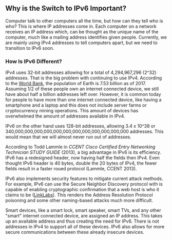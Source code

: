 ## Why is the Switch to IPv6 Important?

Computer talk to other computers all the time, but how can they tell who is who? This is where IP addresses come in. Each computer on a network receives an IP address which, can be thought as the unique name of the computer, much like a mailing address identifies given people. Currently, we are mainly using IPv4 addresses to tell computers apart, but we need to transition to IPv6 soon.

### How Is IPv6 Different?
IPv4 uses 32-bit addresses allowing for a total of 4,294,967,296 (2^32) addresses. That is the big problem with continuing to use IPv4. According to the [World Bank](https://data.worldbank.org/indicator/SP.POP.TOTL), the population of Earth is 7.53 billion as of 2017. Assuming 1/2 of these people own an internet connected device, we still have about half a billion addresses left over. However, it is common today for people to have more than one internet connected device, like having a smartphone and a laptop and this does not include server farms or cryptocurrency mining operations. This amount of devices has overwhelmed the amount of addresses available in IPv4.

IPv6 on the other hand uses 128-bit addresses, allowing 3.4 x 10^38 or  340,000,000,000,000,000,000,000,000,000,000,000,000 addresses. This would mean that we will almost never run out of addresses. 

According to Todd Lammle in *CCENT Cisco Certified Entry Networking Technician STUDY GUIDE* (2013), a big advantage in IPv6 is its efficiency. IPv6 has a redesigned header, now having half the fields then IPv4. Even thought IPv6 header is 40 bytes, double the 20 bytes of IPv4, the fewer fields result in a faster roued protocol (Lammle, CCENT 2013).

IPv6 also implements security features to mitigate current attack methods. For example, IPv6 can use the Secure Neighbor Discovery protocol with is capable of enabling cryptographic confirmation that a web host is who it claims to be ([LinkLabs](https://www.link-labs.com/blog/why-ipv6-is-important-for-internet-of-things)). This renders the Address Resolution Protocol poisoning and some other naming-based attacks much more difficult. 

Smart devices, like a smart lock, smart speaker, smart TVs, and any other "smart" internet connected device, are assigned an IP address. This takes up an available address and thus creating the need for IPv6. There is not addresses in IPv4 to support all of these devices. IPv6 also allows for more secure communications between these already insecure devices. 
